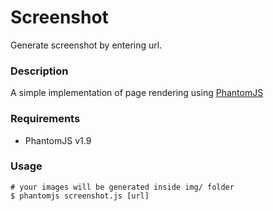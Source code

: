 Screenshot
===================

Generate screenshot by entering url.

### Description

A simple implementation of page rendering using [PhantomJS](http://phantomjs.org/)


### Requirements

* PhantomJS v1.9

### Usage

```shell
# your images will be generated inside img/ folder 
$ phantomjs screenshot.js [url]
```